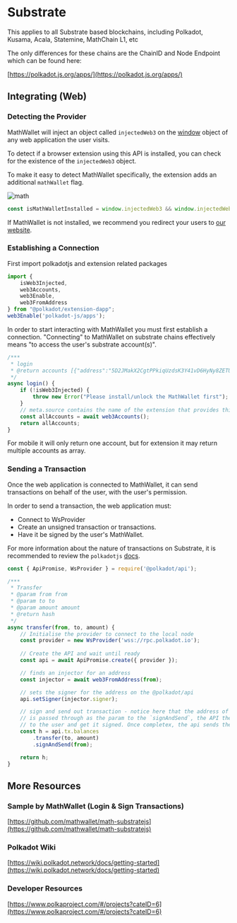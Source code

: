 # Substrate

This applies to all Substrate based blockchains, including Polkadot, Kusama, Acala, Statemine, MathChain L1, etc

The only differences for these chains are the ChainID and Node Endpoint which can be found here:

[https://polkadot.js.org/apps/](https://polkadot.js.org/apps/)

## Integrating (Web)

### Detecting the Provider

MathWallet will inject an object called `injectedWeb3` on the [window](https://developer.mozilla.org/en-US/docs/Web/API/Window) object of any web application the user visits.

To detect if a browser extension using this API is installed, you can check for the existence of the `injectedWeb3` object.

To make it easy to detect MathWallet specifically, the extension adds an additional `mathWallet` flag.

![math](http://qiniu.eth.fm/2021-07-28-dot.png)

```javascript
const isMathWalletInstalled = window.injectedWeb3 && window.injectedWeb3.mathWallet
```

If MathWallet is not installed, we recommend you redirect your users to [our website](https://mathwallet.org/).

### Establishing a Connection

First import polkadotjs and extension related packages

```javascript
import {
	isWeb3Injected,
	web3Accounts,
	web3Enable,
	web3FromAddress
} from "@polkadot/extension-dapp";
web3Enable('polkadot-js/apps');
```

In order to start interacting with MathWallet you must first establish a connection. "Connecting" to MathWallet on substrate chains effectively means "to access the user's substrate account(s)".

```javascript
/***
 * login
 * @return accounts [{"address":"5D2JMakX2CgtPPkiqUzdsK3Y41vD6HyNy8ZETUjhjRrZFTfG","meta":{"name":"cc1","source":"polkadot-js"}}]
 */
async login() {
	if (!isWeb3Injected) {
		throw new Error("Please install/unlock the MathWallet first");
	}
	// meta.source contains the name of the extension that provides this account
	const allAccounts = await web3Accounts();
	return allAccounts;
}
```

For mobile it will only return one account, but for extension it may return multiple accounts as array.

### Sending a Transaction

Once the web application is connected to MathWallet, it can send transactions on behalf of the user, with the user's permission.

In order to send a transaction, the web application must:

* Connect to WsProvider
* Create an unsigned transaction or transactions.
* Have it be signed by the user's MathWallet.

For more information about the nature of transactions on Substrate, it is recommended to review the `polkadotjs` [docs](https://polkadot.js.org/docs/).

```javascript
const { ApiPromise, WsProvider } = require('@polkadot/api');

/***
 * Transfer
 * @param from from
 * @param to to
 * @param amount amount
 * @return hash
 */
async transfer(from, to, amount) {
	// Initialise the provider to connect to the local node
	const provider = new WsProvider('wss://rpc.polkadot.io');
	
	// Create the API and wait until ready
	const api = await ApiPromise.create({ provider });

	// finds an injector for an address
	const injector = await web3FromAddress(from);

	// sets the signer for the address on the @polkadot/api
	api.setSigner(injector.signer);

	// sign and send out transaction - notice here that the address of the account (as retrieved injected)
	// is passed through as the param to the `signAndSend`, the API then calls the extension to present
	// to the user and get it signed. Once completex, the api sends the tx + signature via the normal process
	const h = api.tx.balances
		.transfer(to, amount)
		.signAndSend(from);

	return h;
}
```

## More Resources

### Sample by MathWallet (Login & Sign Transactions)

[https://github.com/mathwallet/math-substratejs](https://github.com/mathwallet/math-substratejs)

### Polkadot Wiki

[https://wiki.polkadot.network/docs/getting-started](https://wiki.polkadot.network/docs/getting-started)

### Developer Resources

[https://www.polkaproject.com/#/projects?cateID=6](https://www.polkaproject.com/#/projects?cateID=6)

